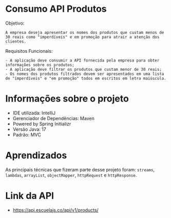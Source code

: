
# Consumo API Produtos

Objetivo:
    
    A empresa deseja apresentar os nomes dos produtos que custam menos de 30 reais como "imperdíveis" e em promoção para atrair a atenção dos clientes.

Requisitos Funcionais:

    - A aplicação deve consumir a API fornecida pela empresa para obter informações sobre os produtos;
    - A aplicação deve filtrar os produtos que custam menor de 30 reais;
    - Os nomes dos produtos filtrados devem ser apresentados em uma lista de "imperdíveis" e "em promoção" todos em escritos em letra maiúscula.

# Informações sobre o projeto

    
- IDE utilizada: IntelliJ
- Gerenciador de Dependências: Maven
- Powered by Spring Initializr
- Versão Java: 17
- Padrão: MVC

# Aprendizados

As principais técnicas que fizeram parte desse projeto foram: `streams`, `lambdas`, `arrayList`, `objectMapper`, `httpRequest` e `httpResponse`.

# Link da API

- https://api.escuelajs.co/api/v1/products/




